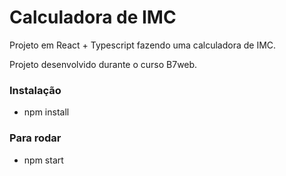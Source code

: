 #  Calculadora de IMC 

Projeto em React + Typescript fazendo uma calculadora de IMC.

Projeto desenvolvido durante o curso B7web.

### Instalação
- npm install

### Para rodar 
- npm start